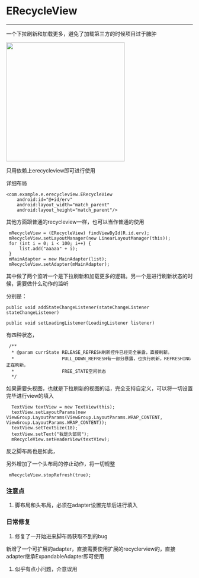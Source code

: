 # ERecycleView

--------------------------

一个下拉刷新和加载更多，避免了加载第三方的时候项目过于臃肿

<img src="/gif/recycleview.gif" width="320px" />


只用依赖上erecycleview即可进行使用

详细布局


    <com.example.e.erecycleview.ERecycleView
        android:id="@+id/erv"
        android:layout_width="match_parent"
        android:layout_height="match_parent"/>



其他方面跟普通的recycleview一样，也可以当作普通的使用

     mRecycleView = (ERecycleView) findViewById(R.id.erv);
     mRecycleView.setLayoutManager(new LinearLayoutManager(this));
     for (int i = 0; i < 100; i++) {
         list.add("aaaaa" + i);
     }
     mMainAdapter = new MainAdapter(list);
     mRecycleView.setAdapter(mMainAdapter);


其中做了两个监听一个是下拉刷新和加载更多的逻辑。另一个是进行刷新状态的时候，需要做什么动作的监听


分别是：

    public void addStateChangeListener(stateChangeListener stateChangeListener)

    public void setLoadingListener(LoadingListener listener)


有四种状态，

     /**
      * @param currState RELEASE_REFRESH刷新控件已经完全暴露，直接刷新。
      *                  PULL_DOWN_REFRESH有一部分暴露，也执行刷新，REFRESHING正在刷新，
      *                  FREE_STATE空闲状态
      */

如果需要头视图，也就是下拉刷新的视图的话，完全支持自定义，可以将一切设置完毕进行view的填入


      TextView textView = new TextView(this);
      textView.setLayoutParams(new ViewGroup.LayoutParams(ViewGroup.LayoutParams.WRAP_CONTENT, ViewGroup.LayoutParams.WRAP_CONTENT));
      textView.setTextSize(18);
      textView.setText("我是头部局");
      mRecycleView.setHeaderView(textView);

反之脚布局也是如此，


另外增加了一个头布局的停止动作，将一切规整

     mRecycleView.stopRefresh(true);

### 注意点

1. 脚布局和头布局，必须在adapter设置完毕后进行填入

### 日常修复

1. 修复了一开始进来脚布局获取不到的bug

新增了一个可扩展的adapter，直接需要使用扩展的recyclerview的，直接adapter继承ExpandableAdapter即可使用

1. 似乎有点小问题，介意误用
